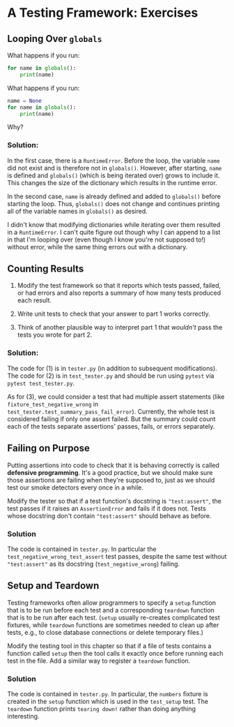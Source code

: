 # A Testing Framework: Exercises

## Looping Over `globals`

What happens if you run:

```python
for name in globals():
    print(name)
```

What happens if you run:

```python
name = None
for name in globals():
    print(name)
```

Why?

### Solution:

In the first case, there is a `RuntimeError`. 
Before the loop, the variable `name` did not exist and is therefore not in `globals()`.
However, after starting, `name` is defined and `globals()` (which is being iterated over) grows to include it.
This changes the size of the dictionary which results in the runtime error.

In the second case, `name` is already defined and added to `globals()` before starting the loop. Thus, `globals()` does not change and continues printing all of the variable names in `globals()` as desired.

I didn't know that modifying dictionaries while iterating over them resulted in a `RuntimeError`.
I can't quite figure out though why I can append to a list in that I'm looping over (even though I know you're not supposed to!) without error, while the same thing errors out with a dictionary. 

## Counting Results

1.  Modify the test framework so that it reports which tests passed, failed, or had errors
    and also reports a summary of how many tests produced each result.

2.  Write unit tests to check that your answer to part 1 works correctly.

3.  Think of another plausible way to interpret part 1
    that *wouldn't* pass the tests you wrote for part 2.

### Solution:

The code for (1) is in `tester.py` (in addition to subsequent modifications).
The code for (2) is in `test_tester.py` and should be run using `pytest` via `pytest test_tester.py`.

As for (3), we could consider a test that had multiple assert statements (like `fixture_test_negative_wrong` in `test_tester.test_summary_pass_fail_error`).
Currently, the whole test is considered failing if only one assert failed.
But the summary could count each of the tests separate assertions' passes, fails, or errors separately.

## Failing on Purpose

Putting assertions into code to check that it is behaving correctly
is called __defensive programming__.
It's a good practice,
but we should make sure those assertions are failing when they're supposed to,
just as we should test our smoke detectors every once in a while.

Modify the tester so that
if a test function's docstring is `"test:assert"`,
the test passes if it raises an `AssertionError`
and fails if it does not.
Tests whose docstring don't contain `"test:assert"`
should behave as before.


### Solution

The code is contained in `tester.py`.
In particular the `test_negative_wrong_test_assert` test passes, despite the same test without `"test:assert"` as its docstring (`test_negative_wrong`) failing.

## Setup and Teardown

Testing frameworks often allow programmers to specify a `setup` function
that is to be run before each test
and a corresponding `teardown` function
that is to be run after each test.
(`setup` usually re-creates complicated test fixtures,
while `teardown` functions are sometimes needed to clean up after tests,
e.g., to close database connections or delete temporary files.)

Modify the testing tool in this chapter so that
if a file of tests contains a function called `setup`
then the tool calls it exactly once before running each test in the file.
Add a similar way to register a `teardown` function.

### Solution

The code is contained in `tester.py`.
In particular, the `numbers` fixture is created in the `setup` function which is used in the `test_setup` test.
The `teardown` function prints `tearing down!` rather than doing anything interesting.
